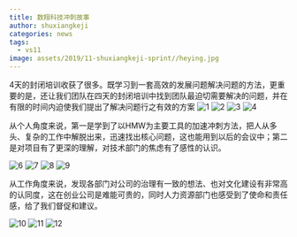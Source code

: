 ```yaml
---
title: 数翔科技冲刺故事
author: shuxiangkeji
categories: news
tags:
  - vs11
image: assets/2019/11-shuxiangkeji-sprint//heying.jpg
---
```

4天的封闭培训收获了很多。既学习到一套高效的发展问题解决问题的方法，更重要的是，还让我们团队在四天的封闭培训中找到团队最迫切需要解决的问题，并在有限的时间内迫使我们提出了解决问题行之有效的方案
![1](/assets/2019/11-shuxiangkeji-sprint/1.jpg)
![2](/assets/2019/11-shuxiangkeji-sprint/2.jpg)
![3](/assets/2019/11-shuxiangkeji-sprint/3.jpg)
![4](/assets/2019/11-shuxiangkeji-sprint/4.jpg)

从个人角度来说，第一是学到了以HMW为主要工具的加速冲刺方法，把人从多头、复杂的工作中解脱出来，迅速找出核心问题，这也能用到以后的会议中；第二是对项目有了更深的理解，对技术部门的焦虑有了感性的认识。

![6](/assets/2019/11-shuxiangkeji-sprint/6.jpg)
![7](/assets/2019/11-shuxiangkeji-sprint/7.jpg)
![8](/assets/2019/11-shuxiangkeji-sprint/8.jpg)
![9](/assets/2019/11-shuxiangkeji-sprint/9.jpg)

从工作角度来说，发现各部门对公司的治理有一致的想法、也对文化建设有非常高的认同度，这在创业公司是难能可贵的，同时人力资源部门也感受到了使命和责任感，给了我们督促和建议。

![10](/assets/2019/11-shuxiangkeji-sprint/10.jpg)
![11](/assets/2019/11-shuxiangkeji-sprint/11.jpg)
![12](/assets/2019/11-shuxiangkeji-sprint/12.jpg)
